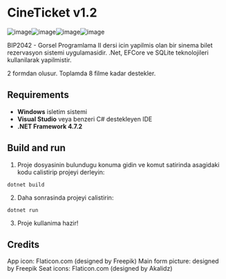 # CineTicket v1.2
![image](https://github.com/c4nkn/cineticket-v1.2/assets/56227236/f72e8d65-7a3f-4775-a2c3-a049a8c7ce57)![image](https://github.com/c4nkn/cineticket-v1.2/assets/56227236/5aa9aab4-a07c-407a-bdbb-b946ac671460)![image](https://github.com/c4nkn/cineticket-v1.2/assets/56227236/0cadeace-a090-47b9-bde5-121ed58606bb)![image](https://github.com/c4nkn/cineticket-v1.2/assets/56227236/51d22c16-bde9-40f0-917d-2a1017619300)

BIP2042 - Gorsel Programlama II dersi icin yapilmis olan bir sinema bilet rezervasyon sistemi uygulamasidir. .Net, EFCore ve SQLite teknolojileri kullanilarak yapilmistir.

2 formdan olusur. Toplamda 8 filme kadar destekler.

## Requirements
- **Windows** isletim sistemi
- **Visual Studio** veya benzeri C# destekleyen IDE
- **.NET Framework 4.7.2**

## Build and run
1. Proje dosyasinin bulundugu konuma gidin ve komut satirinda asagidaki kodu calistirip projeyi derleyin:
```
dotnet build
```
2. Daha sonrasinda projeyi calistirin:
```
dotnet run
```
3. Proje kullanima hazir!

## Credits
App icon: Flaticon.com (designed by Freepik)
Main form picture: designed by Freepik
Seat icons: Flaticon.com (designed by Akalidz)
